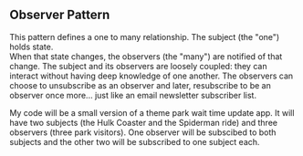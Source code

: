 ## Observer Pattern

This pattern defines a one to many relationship.  The subject (the "one") holds state.  
When that state changes, the observers (the "many") are notified of that change.
The subject and its observers are loosely coupled: they can interact without having deep knowledge of one another.
The observers can choose to unsubscribe as an observer and later, resubscribe to be an observer once more... just like an
email newsletter subscriber list.

My code will be a small version of a theme park wait time update app.  It will have two subjects (the Hulk Coaster and the Spiderman ride) and three observers (three park visitors).  One observer will be subscibed to both subjects and the other two will be subscribed to one subject each.

